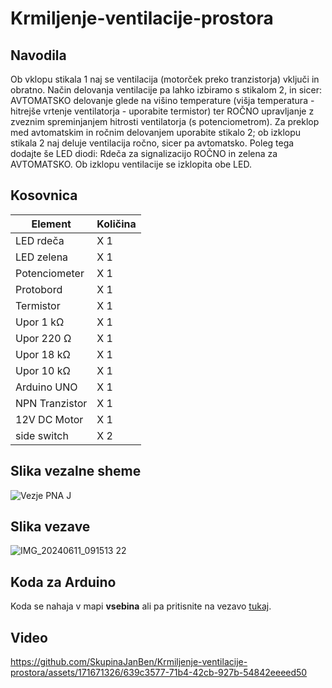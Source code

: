 # Krmiljenje-ventilacije-prostora
## Navodila
Ob vklopu stikala 1 naj se ventilacija (motorček preko tranzistorja) vključi in obratno. Način delovanja ventilacije pa lahko izbiramo s stikalom 2, in sicer: AVTOMATSKO delovanje glede na višino temperature (višja temperatura - hitrejše vrtenje ventilatorja - uporabite termistor) ter ROČNO upravljanje z zveznim spreminjanjem hitrosti ventilatorja (s potenciometrom). Za preklop med avtomatskim in ročnim delovanjem uporabite stikalo 2; ob izklopu stikala 2 naj deluje ventilacija ročno, sicer pa avtomatsko. Poleg tega dodajte še LED diodi: Rdeča za signalizacijo ROČNO in zelena za AVTOMATSKO. Ob izklopu ventilacije se izklopita obe LED.

## Kosovnica
|     Element       |   Količina     |
|----------|:----------|
|  LED rdeča        |    X 1         |         
|  LED zelena       |    X 1         |         
|  Potenciometer    |    X 1         |         
|  Protobord        |    X 1         |    
|  Termistor        |    X 1         |
|  Upor  1 kΩ       |    X 1         |
|  Upor  220 Ω      |    X 1         |
|  Upor  18 kΩ      |    X 1         |
|  Upor  10 kΩ      |    X 1         |
|  Arduino UNO      |    X 1         |
|  NPN Tranzistor   |    X 1         |
|  12V DC Motor     |    X 1         |
|  side switch      |    X 2         |


## Slika vezalne sheme
![Vezje PNA J](https://github.com/SkupinaJanBen/Krmiljenje-ventilacije-prostora/assets/171671326/ad7c515a-6d1a-403d-acbe-4c6d96e60a2e)


## Slika vezave
![IMG_20240611_091513 22](https://github.com/SkupinaJanBen/Krmiljenje-ventilacije-prostora/assets/171671326/16601ab5-b801-4eaa-a215-46586464c80d)

## Koda za Arduino

Koda se nahaja v mapi __vsebina__ ali pa pritisnite na vezavo [tukaj](https://github.com/SkupinaJanBen/Krmiljenje-ventilacije-prostora/blob/main/vsebina/JanUBenMpnakoda.ino).

## Video 
https://github.com/SkupinaJanBen/Krmiljenje-ventilacije-prostora/assets/171671326/639c3577-71b4-42cb-927b-54842eeeed50

